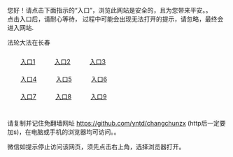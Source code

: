 您好！请点击下面指示的“入口”，浏览此网站是安全的，且为您带来平安。。 <br/>
点击入口后，请耐心等待， 过程中可能会出现无法打开的提示，请忽略，最终会进入网站. </br>

法轮大法在长春<br/>
<div style="padding:10px"><a style="margin:20px" target="_blank" href="https://d332hf3f1ujjh9.cloudfront.net/2Qpsp?uybnaip" id="ccLink1" rel="nofollow">入口1</a> <a target="_blank" style="margin:20px" href="https://d33tewrysiugzr.cloudfront.net/2Qpsp?oinxrjo" id="ccLink2" rel="nofollow">入口2</a> <a style="margin:20px" target="_blank" href="https://dnw0kza2hnskc.cloudfront.net/2Qpsp?jyqkwo" id="ccLink3" rel="nofollow">入口3</a></div>

<div style="padding:10px" ><a style="margin:20px" target="_blank" href="https://d332hf3f1ujjh9.cloudfront.net/2Qpsp?uybnaip" id="ccLink4" rel="nofollow">入口4</a> <a style="margin:20px" href="https://d33tewrysiugzr.cloudfront.net/2Qpsp?oinxrjo" target="_blank" id="ccLink5" rel="nofollow">入口5</a> <a style="margin:20px" href="https://dnw0kza2hnskc.cloudfront.net/2Qpsp?jyqkwo" target="_blank" id="ccLink6" rel="nofollow">入口6</a></div>

<div style="padding:10px"><a style="margin:20px" target="_blank" href="https://d332hf3f1ujjh9.cloudfront.net/2Qpsp?uybnaip" id="ccLink7" rel="nofollow">入口7</a> <a style="margin:20px" href="https://d33tewrysiugzr.cloudfront.net/2Qpsp?oinxrjo" target="_blank" id="ccLink8" rel="nofollow">入口8</a> <a style="margin:20px" target="_blank" href="https://dnw0kza2hnskc.cloudfront.net/2Qpsp?jyqkwo" id="ccLink9" rel="nofollow">入口9</a></div>

<br/>



请复制并记住免翻墙网址 https://github.com/yntd/changchunzx (http后一定要加s)，在电脑或手机的浏览器均可访问。。<br/>

微信如提示停止访问该网页，须先点击右上角，选择浏览器打开。
